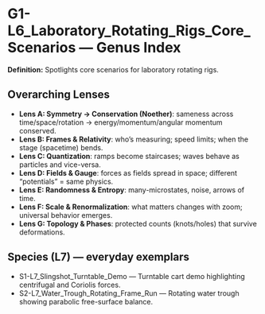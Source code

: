 # G1-L6_Laboratory_Rotating_Rigs_Core_Scenarios — Genus Index
**Definition:** Spotlights core scenarios for laboratory rotating rigs.

## Overarching Lenses

- **Lens A: Symmetry -> Conservation (Noether)**: sameness across time/space/rotation → energy/momentum/angular momentum conserved.
- **Lens B: Frames & Relativity**: who’s measuring; speed limits; when the stage (spacetime) bends.
- **Lens C: Quantization**: ramps become staircases; waves behave as particles and vice-versa.
- **Lens D: Fields & Gauge**: forces as fields spread in space; different “potentials” = same physics.
- **Lens E: Randomness & Entropy**: many-microstates, noise, arrows of time.
- **Lens F: Scale & Renormalization**: what matters changes with zoom; universal behavior emerges.
- **Lens G: Topology & Phases**: protected counts (knots/holes) that survive deformations.

## Species (L7) — everyday exemplars
- S1-L7_Slingshot_Turntable_Demo — Turntable cart demo highlighting centrifugal and Coriolis forces.
- S2-L7_Water_Trough_Rotating_Frame_Run — Rotating water trough showing parabolic free-surface balance.
